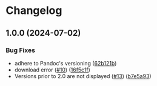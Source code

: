 # Changelog

## 1.0.0 (2024-07-02)


### Bug Fixes

* adhere to Pandoc's versioning ([62b121b](https://github.com/Fbrisset/asdf-pandoc/commit/62b121b8299c5c5412c306753881fba1f054ab88))
* download error ([#10](https://github.com/Fbrisset/asdf-pandoc/issues/10)) ([16f5c1f](https://github.com/Fbrisset/asdf-pandoc/commit/16f5c1f0c86c4c20c429bc23b899804fab5da563))
* Versions prior to 2.0 are not displayed ([#13](https://github.com/Fbrisset/asdf-pandoc/issues/13)) ([b7e5a93](https://github.com/Fbrisset/asdf-pandoc/commit/b7e5a939e6543eb51d6689907fd1a7fcef3916ec))
